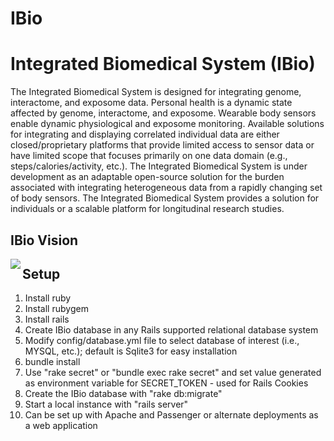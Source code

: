 IBio
====

<h1>Integrated Biomedical System (IBio)</h1>

  The Integrated Biomedical System is designed for integrating genome, interactome, and exposome data.  Personal health is a dynamic state affected by genome, interactome, and exposome.  Wearable body sensors enable dynamic physiological and exposome monitoring.  Available solutions for integrating and displaying correlated individual data are either closed/proprietary platforms that provide limited access to sensor data or have limited scope that focuses primarily on one data domain (e.g., steps/calories/activity, etc.).  The Integrated Biomedical System is under development as an adaptable open-source solution for the burden associated with integrating heterogeneous data from a rapidly changing set of body sensors.  The Integrated Biomedical System provides a solution for individuals or a scalable platform for longitudinal research studies.

<h2>IBio Vision</h2>

<a href="https://github.com/doricke/ibio"><img src="https://github.com/doricke/ibio/public/IBio_Vision.png" align="left"></a>

<h2>Setup</h2>

1. Install ruby
2. Install rubygem
3. Install rails
4. Create IBio database in any Rails supported relational database system
5. Modify config/database.yml file to select database of interest (i.e., MYSQL, etc.); default is Sqlite3 for easy installation
6. bundle install
7. Use "rake secret" or "bundle exec rake secret" and set value generated as environment variable for SECRET_TOKEN - used for Rails Cookies
8. Create the IBio database with "rake db:migrate"
9. Start a local instance with "rails server" 
10. Can be set up with Apache and Passenger or alternate deployments as a web application
